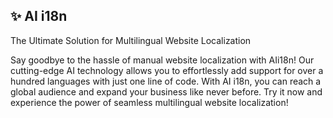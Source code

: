 ## ✨ **AI i18n** 

The Ultimate Solution for Multilingual Website Localization

Say goodbye to the hassle of manual website localization with AIi18n! 
Our cutting-edge AI technology allows you to effortlessly add support for over a hundred languages with just one line of code. 
With AI i18n, you can reach a global audience and expand your business like never before. Try it now and experience the power of seamless multilingual website localization!
